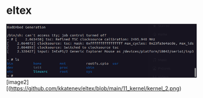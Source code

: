 # eltex
![image1](https://github.com/kkatenev/eltex/blob/main/11_kernel/kernel_1.png)
[image2][(https://github.com/kkatenev/eltex/blob/main/11_kernel/kernel_2.png)
